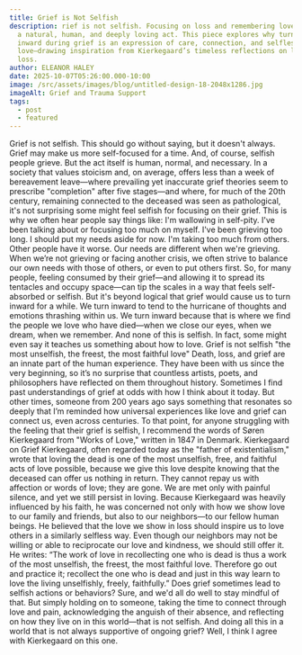 ```yaml
---
title: Grief is Not Selfish
description: rief is not selfish. Focusing on loss and remembering loved ones is
  a natural, human, and deeply loving act. This piece explores why turning
  inward during grief is an expression of care, connection, and selfless
  love—drawing inspiration from Kierkegaard’s timeless reflections on love and
  loss.
author: ELEANOR HALEY
date: 2025-10-07T05:26:00.000-10:00
image: /src/assets/images/blog/untitled-design-18-2048x1286.jpg
imageAlt: Grief and Trauma Support
tags:
  - post
  - featured
---
```

Grief is not selfish. This should go without saying, but it doesn't always. Grief may make us more self-focused for a time. And, of course, selfish people grieve. But the act itself is human, normal, and necessary. In a society that values stoicism and, on average, offers less than a week of bereavement leave—where prevailing yet inaccurate grief theories seem to prescribe "completion" after five stages—and where, for much of the 20th century, remaining connected to the deceased was seen as pathological, it's not surprising some might feel selfish for focusing on their grief. This is why we often hear people say things like: I'm wallowing in self-pity. I've been talking about or focusing too much on myself. I've been grieving too long. I should put my needs aside for now. I'm taking too much from others. Other people have it worse. Our needs are different when we're grieving. When we’re not grieving or facing another crisis, we often strive to balance our own needs with those of others, or even to put others first. So, for many people, feeling consumed by their grief—and allowing it to spread its tentacles and occupy space—can tip the scales in a way that feels self-absorbed or selfish. But it's beyond logical that grief would cause us to turn inward for a while. We turn inward to tend to the hurricane of thoughts and emotions thrashing within us. We turn inward because that is where we find the people we love who have died—when we close our eyes, when we dream, when we remember. And none of this is selfish. In fact, some might even say it teaches us something about how to love. Grief is not selfish "the most unselfish, the freest, the most faithful love" Death, loss, and grief are an innate part of the human experience. They have been with us since the very beginning, so it’s no surprise that countless artists, poets, and philosophers have reflected on them throughout history. Sometimes I find past understandings of grief at odds with how I think about it today. But other times, someone from 200 years ago says something that resonates so deeply that I’m reminded how universal experiences like love and grief can connect us, even across centuries. To that point, for anyone struggling with the feeling that their grief is selfish, I recommend the words of Søren Kierkegaard from "Works of Love," written in 1847 in Denmark. Kierkegaard on Grief Kierkegaard, often regarded today as the "father of existentialism," wrote that loving the dead is one of the most unselfish, free, and faithful acts of love possible, because we give this love despite knowing that the deceased can offer us nothing in return. They cannot repay us with affection or words of love; they are gone. We are met only with painful silence, and yet we still persist in loving. Because Kierkegaard was heavily influenced by his faith, he was concerned not only with how we show love to our family and friends, but also to our neighbors—to our fellow human beings. He believed that the love we show in loss should inspire us to love others in a similarly selfless way. Even though our neighbors may not be willing or able to reciprocate our love and kindness, we should still offer it. He writes: “The work of love in recollecting one who is dead is thus a work of the most unselfish, the freest, the most faithful love. Therefore go out and practice it; recollect the one who is dead and just in this way learn to love the living unselfishly, freely, faithfully.” Does grief sometimes lead to selfish actions or behaviors? Sure, and we'd all do well to stay mindful of that. But simply holding on to someone, taking the time to connect through love and pain, acknowledging the anguish of their absence, and reflecting on how they live on in this world—that is not selfish. And doing all this in a world that is not always supportive of ongoing grief? Well, I think I agree with Kierkegaard on this one.
